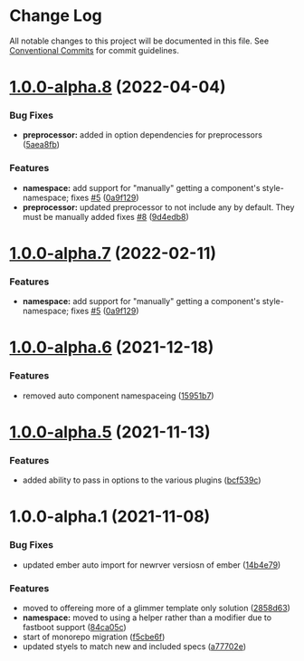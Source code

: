 # Change Log

All notable changes to this project will be documented in this file.
See [Conventional Commits](https://conventionalcommits.org) for commit guidelines.

# [1.0.0-alpha.8](https://github.com/webark/ember-cli-styles/compare/ember-cli-styles-namespace@1.0.0-alpha.6...ember-cli-styles-namespace@1.0.0-alpha.8) (2022-04-04)

### Bug Fixes

- **preprocessor:** added in option dependencies for preprocessors ([5aea8fb](https://github.com/webark/ember-cli-styles/commit/5aea8fb59f9dac22e4aa3dddcb48e72c2f235933))

### Features

- **namespace:** add support for "manually" getting a component's style-namespace; fixes [#5](https://github.com/webark/ember-cli-styles/issues/5) ([0a9f129](https://github.com/webark/ember-cli-styles/commit/0a9f12927c41a2c2013420cbd362aec4a1508a53))
- **preprocessor:** updated preprocessor to not include any by default. They must be manually added fixes [#8](https://github.com/webark/ember-cli-styles/issues/8) ([9d4edb8](https://github.com/webark/ember-cli-styles/commit/9d4edb89bdf8e66ce49f32920eded8d971cdab8d))

# [1.0.0-alpha.7](https://github.com/webark/ember-cli-styles/compare/ember-cli-styles-namespace@1.0.0-alpha.6...ember-cli-styles-namespace@1.0.0-alpha.7) (2022-02-11)

### Features

- **namespace:** add support for "manually" getting a component's style-namespace; fixes [#5](https://github.com/webark/ember-cli-styles/issues/5) ([0a9f129](https://github.com/webark/ember-cli-styles/commit/0a9f12927c41a2c2013420cbd362aec4a1508a53))

# [1.0.0-alpha.6](https://github.com/webark/ember-cli-styles/compare/ember-cli-styles-namespace@1.0.0-alpha.5...ember-cli-styles-namespace@1.0.0-alpha.6) (2021-12-18)

### Features

- removed auto component namespaceing ([15951b7](https://github.com/webark/ember-cli-styles/commit/15951b722a9fbab8973c4ee672e6f4540e5669ee))

# [1.0.0-alpha.5](https://github.com/webark/ember-cli-styles/compare/ember-cli-styles-namespace@1.0.0-alpha.4...ember-cli-styles-namespace@1.0.0-alpha.5) (2021-11-13)

### Features

- added ability to pass in options to the various plugins ([bcf539c](https://github.com/webark/ember-cli-styles/commit/bcf539cf54f167ee44c606e670ea59ffe9ff6e03))

# 1.0.0-alpha.1 (2021-11-08)

### Bug Fixes

- updated ember auto import for newrver versiosn of ember ([14b4e79](https://github.com/webark/ember-cli-styles/commit/14b4e7942b96fdbfffecb18fc4312fb090e85228))

### Features

- moved to offereing more of a glimmer template only solution ([2858d63](https://github.com/webark/ember-cli-styles/commit/2858d633d373016e254626c5c2499c39df3a9383))
- **namespace:** moved to using a helper rather than a modifier due to fastboot support ([84ca05c](https://github.com/webark/ember-cli-styles/commit/84ca05cbe28959aa7ef12d73986b79477098c404))
- start of monorepo migration ([f5cbe6f](https://github.com/webark/ember-cli-styles/commit/f5cbe6f6407cc0c0220763abad2023559c9fd009))
- updated styels to match new and included specs ([a77702e](https://github.com/webark/ember-cli-styles/commit/a77702e1f32947f66595bce24f49d0f5041ba680))
